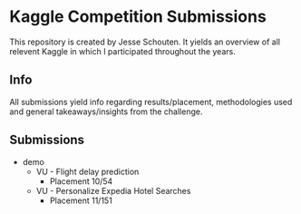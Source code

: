 # Kaggle Competition Submissions
This repository is created by Jesse Schouten. It yields an overview of all relevent Kaggle in which I participated throughout the years.
## Info
All submissions yield info regarding results/placement, methodologies used and general takeaways/insights from the challenge.
## Submissions
* demo
  * VU - Flight delay prediction
    * Placement 10/54
  * VU - Personalize Expedia Hotel Searches
    * Placement 11/151



